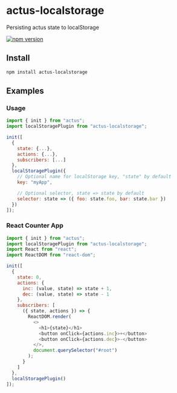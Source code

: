 # actus-localstorage

Persisting actus state to localStorage

[![npm version](https://img.shields.io/npm/v/actus-localstorage.svg?style=flat-square)](https://www.npmjs.com/package/actus-localstorage)

## Install

```sh
npm install actus-localstorage
```

## Examples

### Usage

```js
import { init } from "actus";
import localStoragePlugin from "actus-localstorage";

init([
  {
    state: {...},
    actions: {...},
    subscribers: [...]
  },
  localStoragePlugin({
    // Optional name for localStorage key, "state" by default
    key: "myApp",

    // Optional selector, state => state by default
    selector: state => ({ foo: state.foo, bar: state.bar })
  })
]);
```

### React Counter App

```js
import { init } from "actus";
import localStoragePlugin from "actus-localstorage";
import React from "react";
import ReactDOM from "react-dom";

init([
  {
    state: 0,
    actions: {
      inc: (value, state) => state + 1,
      dec: (value, state) => state - 1
    },
    subscribers: [
      ({ state, actions }) => {
        ReactDOM.render(
          <>
            <h1>{state}</h1>
            <button onClick={actions.inc}>+</button>
            <button onClick={actions.dec}>-</button>
          </>,
          document.querySelector("#root")
        );
      }
    ]
  },
  localStoragePlugin()
]);
```
